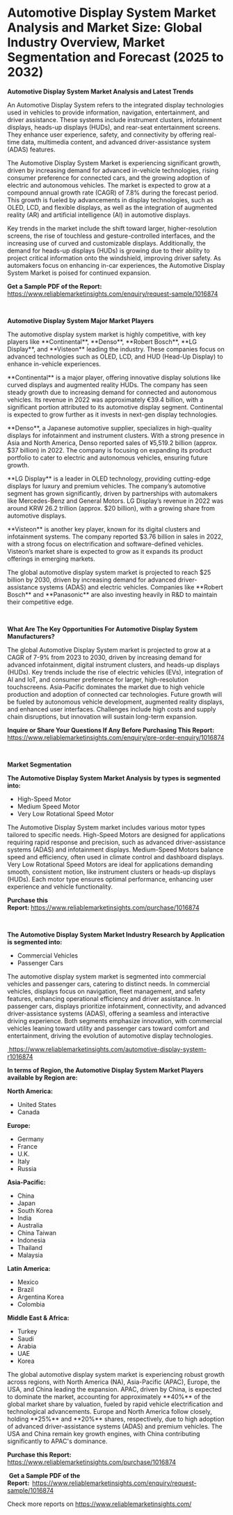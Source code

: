 <p><h1>Automotive Display System Market Analysis and Market Size: Global Industry Overview, Market Segmentation and Forecast (2025 to 2032)</h1></p><p><strong>Automotive Display System Market Analysis and Latest Trends</strong></p>
<p><p>An Automotive Display System refers to the integrated display technologies used in vehicles to provide information, navigation, entertainment, and driver assistance. These systems include instrument clusters, infotainment displays, heads-up displays (HUDs), and rear-seat entertainment screens. They enhance user experience, safety, and connectivity by offering real-time data, multimedia content, and advanced driver-assistance system (ADAS) features.</p><p>The Automotive Display System Market is experiencing significant growth, driven by increasing demand for advanced in-vehicle technologies, rising consumer preference for connected cars, and the growing adoption of electric and autonomous vehicles. The market is expected to grow at a compound annual growth rate (CAGR) of 7.8% during the forecast period. This growth is fueled by advancements in display technologies, such as OLED, LCD, and flexible displays, as well as the integration of augmented reality (AR) and artificial intelligence (AI) in automotive displays.</p><p>Key trends in the market include the shift toward larger, higher-resolution screens, the rise of touchless and gesture-controlled interfaces, and the increasing use of curved and customizable displays. Additionally, the demand for heads-up displays (HUDs) is growing due to their ability to project critical information onto the windshield, improving driver safety. As automakers focus on enhancing in-car experiences, the Automotive Display System Market is poised for continued expansion.</p></p>
<p><strong>Get a Sample PDF of the Report:&nbsp;</strong> <a href="https://www.reliablemarketinsights.com/enquiry/request-sample/1016874?utm_campaign=1932&utm_medium=2&utm_source=Github&utm_content=ia&utm_term=22012025&utm_id=automotive-display-system">https://www.reliablemarketinsights.com/enquiry/request-sample/1016874</a></p>
<p>&nbsp;</p>
<p><strong>Automotive Display System Major Market Players</strong></p>
<p><p>The automotive display system market is highly competitive, with key players like **Continental**, **Denso**, **Robert Bosch**, **LG Display**, and **Visteon** leading the industry. These companies focus on advanced technologies such as OLED, LCD, and HUD (Head-Up Display) to enhance in-vehicle experiences.</p><p>**Continental** is a major player, offering innovative display solutions like curved displays and augmented reality HUDs. The company has seen steady growth due to increasing demand for connected and autonomous vehicles. Its revenue in 2022 was approximately €39.4 billion, with a significant portion attributed to its automotive display segment. Continental is expected to grow further as it invests in next-gen display technologies.</p><p>**Denso**, a Japanese automotive supplier, specializes in high-quality displays for infotainment and instrument clusters. With a strong presence in Asia and North America, Denso reported sales of ¥5,519.2 billion (approx. $37 billion) in 2022. The company is focusing on expanding its product portfolio to cater to electric and autonomous vehicles, ensuring future growth.</p><p>**LG Display** is a leader in OLED technology, providing cutting-edge displays for luxury and premium vehicles. The company’s automotive segment has grown significantly, driven by partnerships with automakers like Mercedes-Benz and General Motors. LG Display’s revenue in 2022 was around KRW 26.2 trillion (approx. $20 billion), with a growing share from automotive displays.</p><p>**Visteon** is another key player, known for its digital clusters and infotainment systems. The company reported $3.76 billion in sales in 2022, with a strong focus on electrification and software-defined vehicles. Visteon’s market share is expected to grow as it expands its product offerings in emerging markets.</p><p>The global automotive display system market is projected to reach $25 billion by 2030, driven by increasing demand for advanced driver-assistance systems (ADAS) and electric vehicles. Companies like **Robert Bosch** and **Panasonic** are also investing heavily in R&D to maintain their competitive edge.</p></p>
<p>&nbsp;</p>
<p><strong>What Are The Key Opportunities For Automotive Display System Manufacturers?</strong></p>
<p><p>The global Automotive Display System market is projected to grow at a CAGR of 7-9% from 2023 to 2030, driven by increasing demand for advanced infotainment, digital instrument clusters, and heads-up displays (HUDs). Key trends include the rise of electric vehicles (EVs), integration of AI and IoT, and consumer preference for larger, high-resolution touchscreens. Asia-Pacific dominates the market due to high vehicle production and adoption of connected car technologies. Future growth will be fueled by autonomous vehicle development, augmented reality displays, and enhanced user interfaces. Challenges include high costs and supply chain disruptions, but innovation will sustain long-term expansion.</p></p>
<p><strong>Inquire or Share Your Questions If Any Before Purchasing This Report:</strong> <a href="https://www.reliablemarketinsights.com/enquiry/pre-order-enquiry/1016874?utm_campaign=1932&utm_medium=2&utm_source=Github&utm_content=ia&utm_term=22012025&utm_id=automotive-display-system">https://www.reliablemarketinsights.com/enquiry/pre-order-enquiry/1016874</a></p>
<p>&nbsp;</p>
<p><strong>Market Segmentation</strong></p>
<p><strong>The Automotive Display System Market Analysis by types is segmented into:</strong></p>
<p><ul><li>High-Speed Motor</li><li>Medium Speed Motor</li><li>Very Low Rotational Speed Motor</li></ul></p>
<p><p>The Automotive Display System market includes various motor types tailored to specific needs. High-Speed Motors are designed for applications requiring rapid response and precision, such as advanced driver-assistance systems (ADAS) and infotainment displays. Medium-Speed Motors balance speed and efficiency, often used in climate control and dashboard displays. Very Low Rotational Speed Motors are ideal for applications demanding smooth, consistent motion, like instrument clusters or heads-up displays (HUDs). Each motor type ensures optimal performance, enhancing user experience and vehicle functionality.</p></p>
<p><strong>Purchase this Report:&nbsp;</strong><a href="https://www.reliablemarketinsights.com/purchase/1016874?utm_campaign=1932&utm_medium=2&utm_source=Github&utm_content=ia&utm_term=22012025&utm_id=automotive-display-system">https://www.reliablemarketinsights.com/purchase/1016874</a></p>
<p>&nbsp;</p>
<p><strong>The Automotive Display System Market Industry Research by Application is segmented into:</strong></p>
<p><ul><li>Commercial Vehicles</li><li>Passenger Cars</li></ul></p>
<p><p>The automotive display system market is segmented into commercial vehicles and passenger cars, catering to distinct needs. In commercial vehicles, displays focus on navigation, fleet management, and safety features, enhancing operational efficiency and driver assistance. In passenger cars, displays prioritize infotainment, connectivity, and advanced driver-assistance systems (ADAS), offering a seamless and interactive driving experience. Both segments emphasize innovation, with commercial vehicles leaning toward utility and passenger cars toward comfort and entertainment, driving the evolution of automotive display technologies.</p></p>
<p><a href="https://www.reliablemarketinsights.com/automotive-display-system-r1016874?utm_campaign=1932&utm_medium=2&utm_source=Github&utm_content=ia&utm_term=22012025&utm_id=automotive-display-system">&nbsp;https://www.reliablemarketinsights.com/automotive-display-system-r1016874</a></p>
<p><strong>In terms of Region, the Automotive Display System Market Players available by Region are:</strong></p>
<p>
    <p> <strong> North America: </strong>
        <ul>
            <li>United States</li>
            <li>Canada</li>
        </ul>
        </p> 
    <p> <strong> Europe: </strong>
        <ul>
            <li>Germany</li>
            <li>France</li>
            <li>U.K.</li>
            <li>Italy</li>
            <li>Russia</li>
        </ul>
        </p> 
    <p> <strong> Asia-Pacific: </strong>
        <ul>
            <li>China</li>
            <li>Japan</li>
            <li>South Korea</li>
            <li>India</li>
            <li>Australia</li>
            <li>China Taiwan</li>
            <li>Indonesia</li>
            <li>Thailand</li>
            <li>Malaysia</li>
        </ul>
        </p> 
    <p> <strong> Latin America: </strong>
        <ul>
            <li>Mexico</li>
            <li>Brazil</li>
            <li>Argentina Korea</li>
            <li>Colombia</li>
        </ul>
        </p> 
    <p> <strong> Middle East & Africa: </strong>
        <ul>
            <li>Turkey</li>
            <li>Saudi</li>
            <li>Arabia</li>
            <li>UAE</li>
            <li>Korea</li>
        </ul>
    </p>
    </p>
<p><p>The global automotive display system market is experiencing robust growth across regions, with North America (NA), Asia-Pacific (APAC), Europe, the USA, and China leading the expansion. APAC, driven by China, is expected to dominate the market, accounting for approximately **40%** of the global market share by valuation, fueled by rapid vehicle electrification and technological advancements. Europe and North America follow closely, holding **25%** and **20%** shares, respectively, due to high adoption of advanced driver-assistance systems (ADAS) and premium vehicles. The USA and China remain key growth engines, with China contributing significantly to APAC's dominance.</p></p>
<p><strong>Purchase this Report: </strong><a href="https://www.reliablemarketinsights.com/purchase/1016874?utm_campaign=1932&utm_medium=2&utm_source=Github&utm_content=ia&utm_term=22012025&utm_id=automotive-display-system">https://www.reliablemarketinsights.com/purchase/1016874</a></p>
<p>&nbsp;<strong>Get a Sample PDF of the Report:&nbsp;&nbsp;</strong><a href="https://www.reliablemarketinsights.com/enquiry/request-sample/1016874?utm_campaign=1932&utm_medium=2&utm_source=Github&utm_content=ia&utm_term=22012025&utm_id=automotive-display-system">https://www.reliablemarketinsights.com/enquiry/request-sample/1016874</a></p>
<p><strong></strong></p>
<p>Check more reports on <a href="https://www.reliablemarketinsights.com/?utm_campaign=1932&utm_medium=2&utm_source=Github&utm_content=ia&utm_term=22012025&utm_id=automotive-display-system">https://www.reliablemarketinsights.com/</a></p>